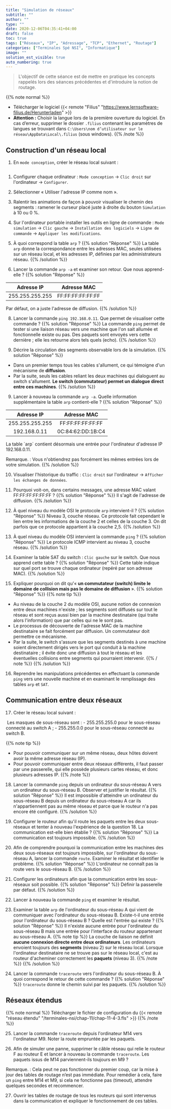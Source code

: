 ```yaml
---
title: "Simulation de réseaux"
subtitle: ""
author: ""
type: ""
date: 2020-12-06T04:35:41+04:00
draft: false
toc: true
tags: ["Réseaux", "IP", "Adressage", "TCP", "Ethernet", "Routage"]
categories: ["Terminales Spé NSI", "Informatique"]
image: ""
solution_est_visible: true
auto_numbering: true
---
```


> L'objectif de cette séance est de mettre en pratique les concepts rappelés lors des séances précédentes et d'introduire la notion de routage.

{{% note normal %}}

- Télécharger le logiciel {{< remote "Filius" "https://www.lernsoftware-filius.de/Herunterladen" >}}
- **Attention :** Choisir la langue lors de la première ouverture du logiciel. En cas d’erreur, supprimer le dossier `.filius` contenant les paramètres de langues se trouvant dans `C:\Users\nom d’utilisateur sur le réseau\AppData\Local\.filius` (sous windows).
{{% /note %}}

## Construction d'un réseau local

1. En `mode conception`, créer le réseau local suivant :
<img src="/terminales-nsi/chap-11/chap-11-4-1.png" alt="" width="" />

1. Configurer chaque ordinateur : `Mode conception` $\longrightarrow$ `Clic droit` sur l'ordinateur $\longrightarrow$ `Configurer`.

1. Sélectionner « Utiliser l'adresse IP comme nom ».

1. Ralentir les animations de façon à pouvoir visualiser le chemin des segments : ramener le curseur placé juste à droite du bouton `Simulation` à 10 ou 0&nbsp;%.

1. Sur l'ordinateur portable installer les outils en ligne de commande : `Mode simulation` $\longrightarrow$ `Clic gauche` $\longrightarrow$ `Installation des logiciels` $\longrightarrow$ `Ligne de commande` $\longrightarrow$ `Appliquer les modifications`.

1. À quoi correspond la table `arp` ?
{{% solution "Réponse" %}}
La table `arp` donne la correspondance entre les adresses MAC, seules utilisées sur un réseau local, et les adresses IP, définies par les administrateurs réseau.
{{% /solution %}}

7. Lancer la commande `arp -a` et examiner son retour. Que nous apprend-elle ?
{{% solution "Réponse" %}}

<center>

| Adresse IP | Adresse MAC |
|:----:|:----:|
| 255.255.255.255 | FF:FF:FF:FF:FF:FF |

</center>
Par défaut, on a juste l'adresse de diffusion.
{{% /solution %}}

8. Lancer la commande `ping 192.168.0.11`. Que permet de visualiser cette commande ?
{{% solution "Réponse" %}}
La commande `ping` permet de tester si une liaison réseau vers une machine que l'on sait allumée et fonctionnelle existe ou pas. Des paquets sont envoyés vers cette dernière ; elle les retourne alors tels quels (echo).
{{% /solution %}}

9. Décrire la circulation des segments observable lors de la simulation.
{{% solution "Réponse" %}}

- Dans un premier temps tous les cables s'allument, ce qui témoigne d'un mécanisme de **diffusion**.
- Par la suite, seuls les cables reliant les deux machines qui dialoguent au switch s'allument. **Le switch (commutateur) permet un dialogue direct entre ces machines**.
{{% /solution %}}

9. Lancer à nouveau la commande `arp -a`. Quelle information supplémentaire la table `arp` contient-elle ?
{{% solution "Réponse" %}}

<center>

| Adresse IP | Adresse MAC |
|:----:|:----:|
| 255.255.255.255 | FF:FF:FF:FF:FF:FF |
| 192.168.0.11 | 0C:84:62:DD:1B:C4 |
</center>
La table `arp` contient désormais une entrée pour l'ordinateur d'adresse IP 192.168.0.11.

Remarque.
: Vous n'obtiendrez pas forcément les mêmes entrées lors de votre simulation.
{{% /solution %}}

10. Visualiser l'historique du traffic : `Clic droit` sur l'ordinateur $\longrightarrow$ `Afficher les échanges de données`.

11. Pourquoi voit-on, dans certains messages, une adresse MAC valant FF:FF:FF:FF:FF:FF  ?
{{% solution "Réponse" %}}
Il s'agit de l'adresse de diffusion.
{{% /solution %}}

12. À quel niveau du modèle OSI le protocole `arp` intervient-il ?
{{% solution "Réponse" %}}
Niveau 3, couche réseau. Ce protocole fait cependant le lien entre les informations de la couche 2 et celles de la couche 3. On dit parfois que ce protocole appartient à la couche 2,5.
{{% /solution %}}

13. À quel niveau du modèle OSI intervient la commande `ping` ?
{{% solution "Réponse" %}}
Le protocole ICMP intervient au niveau 3, couche réseau.
{{% /solution %}}

14. Examiner la table SAT du switch : `Clic gauche` sur le switch.
Que nous apprend cette table ?
{{% solution "Réponse" %}}
Cette table indique sur quel port se trouve chaque ordinateur (repéré par son adresse MAC).
{{% /solution %}}

15. Expliquer pourquoi on dit qu'« **un commutateur (switch) limite le domaine de collision mais pas le domaine de diffusion** ».
{{% solution "Réponse" %}}
{{% note tip %}}

- Au niveau de la couche 2 du modèle OSI, aucune notion de connexion entre deux machines n'existe ; les segments sont diffusés sur tout le réseau et sont reçus aussi bien par la machine destinataire (qui traite alors l'information) que par celles qui ne le sont pas.
- Le processus de découverte de l'adresse MAC de la machine destinataire se fait forcément par diffusion. Un commutateur doit permettre ce mécanisme.
- Par la suite, le switch s'assure que les segments destinés à une machine soient directement dirigés vers le port qui conduit à la machine destinataire ; il évite donc une diffusion à tout le réseau et les éventuelles collisions entre segments qui pourraient intervenir.
{{% / note %}}
{{% /solution %}}

16. Reprendre les manipulations précédentes en effectuant la commande `ping` vers une nouvelle machine et en examinant le remplissage des tables `arp` et `SAT`.

## Communication entre deux réseaux

17. Créer le réseau local suivant :
<img src="/terminales-nsi/chap-11/chap-11-4-2.png" alt="" width="" />
Les masques de sous-réseau sont :
    - 255.255.255.0 pour le sous-réseau connecté au switch A ;
    - 255.255.0.0 pour le sous-réseau connecté au switch B.

{{% note tip %}}

- Pour pouvoir communiquer sur un même réseau, deux hôtes doivent avoir la même adresse réseau (IP).
- Pour pouvoir communiquer entre deux réseaux différents, il faut passer par une passerelle, qui elle possède plusieurs cartes réseau, et donc plusieurs adresses IP.
{{% /note %}}

18. Lancer la commande `ping` depuis un ordinateur du sous-réseau A vers un ordinateur du sous-réseau B. Observer et justifier le résultat.
{{% solution "Réponse" %}}
Il est impossible d'atteindre un ordinateur du sous-réseau B depuis un ordinateur du sous-réseau A car ils n'appartiennent pas au même réseau et parce que le routeur n'a pas encore été configuré.
{{% /solution %}}

19. Configurer le routeur afin qu'il route les paquets entre les deux sous-réseaux et tenter à nouveau l'expérience de la question 18. La communication est-elle bien établie ?
{{% solution "Réponse" %}}
La communication est toujours impossible.
{{% /solution %}}

20. Afin de comprendre pourquoi la communication entre les machines des deux sous-réseaux est toujours impossible, sur l'ordinateur du sous-réseau A, lancer la commande `route`. Examiner le résultat et identifier le problème.
{{% solution "Réponse" %}}
L'ordinateur ne connaît pas la route vers le sous-réseau B.
{{% /solution %}}

21. Configurer les ordinateurs afin que la communication entre les sous-réseaux soit possible.
{{% solution "Réponse" %}}
Définir la passerelle par défaut.
{{% /solution %}}

22. Lancer à nouveau la commande `ping` et examiner le résultat.

23. Examiner la table `arp` de l'ordinateur du sous-réseau A qui vient de communiquer avec l'ordinateur du sous-réseau B. Existe-t-il une entrée pour l'ordinateur du sous-réseau B ? Quelle est l'entrée qui existe ?
{{% solution "Réponse" %}}
Il n'existe aucune entrée pour l'ordinateur du sous-réseau B mais une entrée pour l'interface du routeur appartenant au sous-réseau A.
{{% note tip %}}
La couche de liaison ne définit **aucune connexion directe entre deux ordinateurs**. Les ordinateurs envoient toujours des **segments** (niveau 2) sur le réseau local. Lorsque l'ordinateur destinataire ne se trouve pas sur le réseau local, c'est au routeur d'acheminer correctement les **paquets** (niveau 3).
{{% /note %}}
{{% /solution %}}

24. Lancer la commande `traceroute` vers l'ordinateur du sous-réseau B. À quoi correspond le retour de cette commande ?
{{% solution "Réponse" %}}
`traceroute` donne le chemin suivi par les paquets.
{{% /solution %}}

## Réseaux étendus

{{% note normal %}}
Télécharger le fichier de configuration du {{< remote "réseau étendu" "/terminales-nsi/chap-11/chap-11-4-3.fls" >}}
{{% /note %}}

25. Lancer la commande `traceroute` depuis l'ordinateur M14 vers l'ordinateur M9. Noter la route empruntée par les paquets.

26. Afin de simuler une panne, supprimer le câble réseau qui relie le routeur F au routeur E et lancer à nouveau la commande `traceroute`. Les paquets issus de M14 parviennent-ils toujours en M9 ?

Remarque.
: Cela peut ne pas fonctionner du premier coup, car la mise à jour des tables de routage n’est pas immédiate. Pour remédier à cela, faire un `ping` entre M14 et M9, si cela ne fonctionne pas (timeout), attendre quelques secondes et recommencer.

27. Ouvrir les tables de routage de tous les routeurs qui sont intervenus dans la communication et expliquer le fonctionnement de ces tables.
